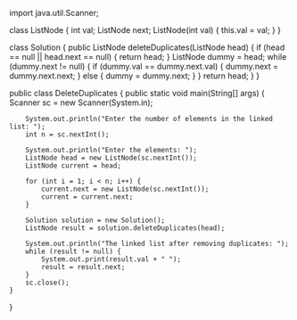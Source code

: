 import java.util.Scanner;

class ListNode {
    int val;
    ListNode next;
    ListNode(int val) { this.val = val; }
}

class Solution {
    public ListNode deleteDuplicates(ListNode head) {
        if (head == null || head.next == null) {
            return head;
        }
        ListNode dummy = head;
        while (dummy.next != null) {
            if (dummy.val == dummy.next.val) {
                dummy.next = dummy.next.next;
            } else {
                dummy = dummy.next;
            }
        }
        return head;
    }
}

public class DeleteDuplicates {
    public static void main(String[] args) {
        Scanner sc = new Scanner(System.in);

        System.out.println("Enter the number of elements in the linked list: ");
        int n = sc.nextInt();

        System.out.println("Enter the elements: ");
        ListNode head = new ListNode(sc.nextInt());
        ListNode current = head;

        for (int i = 1; i < n; i++) {
            current.next = new ListNode(sc.nextInt());
            current = current.next;
        }

        Solution solution = new Solution();
        ListNode result = solution.deleteDuplicates(head);

        System.out.println("The linked list after removing duplicates: ");
        while (result != null) {
            System.out.print(result.val + " ");
            result = result.next;
        }
        sc.close();
    }
}
